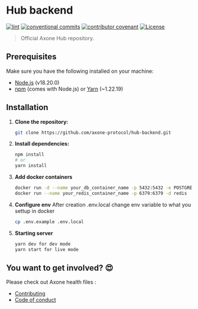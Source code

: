 # Hub backend

[![lint](https://img.shields.io/github/actions/workflow/status/axone-protocol/template-oss/lint.yml?branch=main&label=lint&style=for-the-badge&logo=github)](https://github.com/axone-protocol/template-oss/actions/workflows/lint.yml)
[![conventional commits](https://img.shields.io/badge/Conventional%20Commits-1.0.0-yellow.svg?style=for-the-badge&logo=conventionalcommits)](https://conventionalcommits.org)
[![contributor covenant](https://img.shields.io/badge/Contributor%20Covenant-2.1-4baaaa.svg?style=for-the-badge)](https://github.com/axone-protocol/.github/blob/main/CODE_OF_CONDUCT.md)
[![License](https://img.shields.io/badge/License-BSD_3--Clause-blue.svg?style=for-the-badge)](https://opensource.org/licenses/BSD-3-Clause)

> Official Axone Hub repository.

## Prerequisites

Make sure you have the following installed on your machine:
- [Node.js](https://nodejs.org/) (v18.20.0)
- [npm](https://www.npmjs.com/) (comes with Node.js) or [Yarn](https://yarnpkg.com/) (~1.22.19)

## Installation

1. **Clone the repository:**
   ```bash
   git clone https://github.com/axone-protocol/hub-backend.git
2. **Install dependencies:**
    ```bash
    npm install
    # or
    yarn install
3. **Add docker containers**
    ```bash
    docker run -d --name your_db_container_name -p 5432:5432 -e POSTGRES_PASSWORD=your_password POSTGRES_DB=your_db_name timescale/timescaledb-ha:pg16
    docker run --name your_redis_container_name -p 6379:6379 -d redis
4. **Configure env**
    After creation .env.local change env variable to what you settup in docker
    ```bash
    cp .env.example .env.local
5. **Starting server**
    ```bash
    yarn dev for dev mode
    yarn start for live mode
## You want to get involved? 😍

Please check out Axone health files :

- [Contributing](https://github.com/axone-protocol/.github/blob/main/CONTRIBUTING.md)
- [Code of conduct](https://github.com/axone-protocol/.github/blob/main/CODE_OF_CONDUCT.md)
